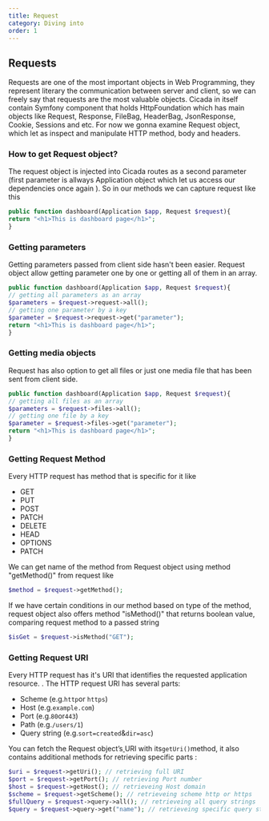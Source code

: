 ```yaml
---
title: Request
category: Diving into
order: 1
---
```

## Requests

Requests are one of the most important objects in Web Programming, they represent literary the communication between server and client, so we can freely say that requests are the most valuable objects. Cicada in itself contain Symfony component that holds HttpFoundation which has main objects like Request, Response, FileBag, HeaderBag, JsonResponse, Cookie, Sessions and etc. For now we gonna examine Request object, which let as inspect and manipulate HTTP method, body and headers.

### How to get Request object?

The request object is injected into Cicada routes as a second parameter \(first parameter is allways Application object which let us access our dependencies once again \). So in our methods we can capture request like this

```php
public function dashboard(Application $app, Request $request){
return "<h1>This is dashboard page</h1>";
}
```

### Getting parameters

Getting parameters passed from client side hasn't been easier. Request object allow getting parameter one by one or getting all of them in an array.

```php
public function dashboard(Application $app, Request $request){
// getting all parameters as an array
$parameters = $request->request->all();
// getting one parameter by a key
$parameter = $request->request->get("parameter");
return "<h1>This is dashboard page</h1>";
}
```

### Getting media objects

Request has also option to get all files or just one media file that has been sent from client side.

```php
public function dashboard(Application $app, Request $request){
// getting all files as an array
$parameters = $request->files->all();
// getting one file by a key
$parameter = $request->files->get("parameter");
return "<h1>This is dashboard page</h1>";
}
```

### Getting Request Method

Every HTTP request has method that is specific for it like

* GET
* PUT
* POST
* PATCH
* DELETE
* HEAD
* OPTIONS
* PATCH

We can get name of the method from Request object using method "getMethod\(\)" from request like

```php
$method = $request->getMethod();
```

If we have certain conditions in our method based on type of the method, request object also offers method "isMethod\(\)" that returns boolean value, comparing request method to a passed string

```php
$isGet = $request->isMethod("GET");
```

### Getting Request URI

Every HTTP request has it's URI that identifies the requested application resource. . The HTTP request URI has several parts:

* Scheme \(e.g.`http`or `https`\)
* Host \(e.g.`example.com`\)
* Port \(e.g.`80`or`443`\)
* Path \(e.g.`/users/1`\)
* Query string \(e.g.`sort=created`&`dir=asc`\)

You can fetch the Request object’s[ ](http://www.php-fig.org/psr/psr-7/#3-5-psr-http-message-uriinterface) URI with its`getUri()`method, it also contains additional methods for retrieving specific parts :

```php
$uri = $request->getUri(); // retrieving full URI
$port = $request->getPort(); // retrieving Port number
$host = $request->getHost(); // retrieveing Host domain
$scheme = $request->getScheme(); // retrieveing scheme http or https
$fullQuery = $request->query->all(); // retrieveing all query strings
$query = $request->query->get("name"); // retrieveing specific query string
```



